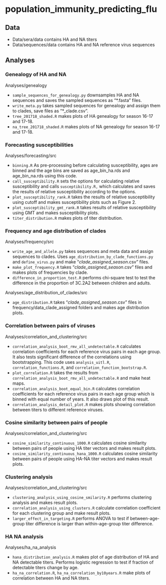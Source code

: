 # population_immunity_predicting_flu

## Data
- Data/sera/data contains HA and NA titers
- Data/sequences/data contains HA and NA reference virus sequences

## Analyses

### Genealogy of HA and NA
Analyses/genealogy
- `sample_sequences_for_genealogy.py` downsamples HA and NA sequences and saves the sampled sequences as “*.fasta” files. 
- `write_meta.py` takes sampled sequences for genealogy and assign them to clades, save files as  “*_clade.csv”. 
- `tree_201718_shaded.R` makes plots of HA genealogy for season 16-17 and 17-18.
- `na_tree_201718_shaded.R` makes plots of NA genealogy for season 16-17 and 17-18.

### Forecasting susceptibilities
Analyses/forecasting/src
- `binning.R` As pre-processing before calculating susceptibility, ages are binned and the age bins are saved as age_bin_ha.rds and age_bin_na.rds using this code. 
- `call_susceptibility.R` sets the options for calculating relative susceptibility and calls `susceptibility.R,` which calculates and saves the results of relative susceptibility according to the options. 
- `plot_susceptibility_rank.R` takes the results of relative susceptibility using cutoff and makes susceptibility plots such as Figure 2. 
- `plot_susceptibility_gmt_rank.R` takes results of relative susceptibility using GMT and makes susceptibility plots. 
- `titer_distribution.R` makes plots of titer distribution.

### Frequency and age distribution of clades
Analyses/frequency/src
- `write_age_and_allele.py` takes sequences and meta data and assign sequences to clades. Uses `age_distribution_by_clade_functions.py` and `define_virus.py` and make “*_clade_assigned_season_*.csv” files.
- `make_plot_frequency.R` takes “*_clade_assigned_season_*.csv” files and makes plots of frequencies by clade.
- `difference_in_proportion_test.R` performs chi-square test to test the difference in the proportion of 3C.2A2 between children and adults.

Analyses/age_distribution_of_clades/src
- `age_distribution.R` takes “*_clade_assigned_season_*.csv” files in frequency/data_clade_assigned folders and makes age distribution plots.

### Correlation between pairs of viruses
Analyses/correlation_and_clustering/src
- `correlation_analysis_boot_rmv_all_undetectable.R` calculates correlation coefficients for each reference virus pairs in each age group. It also tests significant difference of the correlations using bootstrapping. This code uses `analysis_uitl.R`, `correlation_functions.R`, and `correlation_function_bootstrap.R`.
- `plot_correlation.R` takes the results from `correlation_analysis_boot_rmv_all_undetectable.R` and make heat maps.
- `correlation_analysis_boot_equal_bin.R` calculates correlation coefficients for each reference virus pairs in each age group which is binned with equal number of years. It also draws plot of this result.
- `correlation_analysis_detail_plot.R` makes plots showing correlation between titers to different reference viruses.

### Cosine similarity between pairs of people
Analyses/correlation_and_clustering/src
- `cosine_similarity_continuous_1000.R` calculates cosine similarity between pairs of people using HA titer vectors and makes result plots.
- `cosine_similarity_continuous_hana_1000.R` calculates cosine similarity between pairs of people using HA-NA titer vectors and makes result plots.

### Clustering analysis
Analyses/correlation_and_clustering/src
- `clustering_analysis_using_cosine_smilarity.R` performs clustering analysis and makes result plots.
- `correlation_analysis_using_clusters.R` calculate correlation coefficient for each clustering group and make result plots.
- `larger_effect_in_targeting.R` performs ANOVA to test if between-age-group titer difference is larger than within-age-group titer difference.

### HA NA analysis
Analyses/ha_na_analysis
- `hana_distribution_analysis.R` makes plot of age distribution of HA and NA detectable titers. Performs logistic regression to test if fraction of detectable titers change by age. 
- `ha_na_correlation.R`, `ha_na_correlation_by10years.R` make plots of correlation between HA and NA titers.






